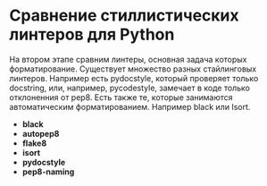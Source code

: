 # Сравнение стиллистических линтеров для **Python**
На втором этапе сравним линтеры, основная задача которых форматирование. Существует множество разных стайлинговых линтеров.
Например есть pydocstyle, который проверяет только docstring, или, например, pycodestyle, замечает в коде только отклоненния
от pep8. Есть также те, которые занимаются автоматическим форматированием. Например black или Isort.

* **black** 
* **autopep8**
* **flake8**
* **isort**
* **pydocstyle**
* **pep8-naming**
